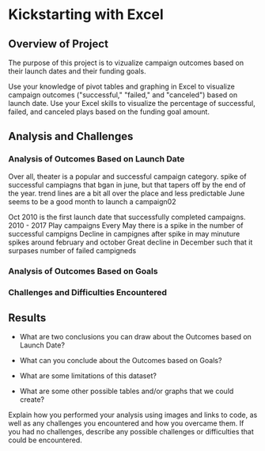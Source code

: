 # Kickstarting with Excel

## Overview of Project
The purpose of this project is to vizualize campaign outcomes based on their launch dates and their funding goals. 

Use your knowledge of pivot tables and graphing in Excel to visualize campaign outcomes ("successful," "failed," and "canceled") based on launch date. Use your Excel skills to visualize the percentage of successful, failed, and canceled plays based on the funding goal amount. 

## Analysis and Challenges
### Analysis of Outcomes Based on Launch Date
Over all, theater is a popular and successful campaign category.
spike of successful campiagns that bgan in june, but that tapers off by the end of the year.
trend lines are a bit all over the place and less predictable
June seems to be a good month to launch a campaign02


Oct 2010 is the first launch date that successfully completed campaigns. 
2010 - 2017 Play campaigns
Every May there is a spike in the number of successful campigns 
Decline in campignes after spike in may
minuture spikes around february and october
Great decline in December such that it surpases number of failed campigneds  

### Analysis of Outcomes Based on Goals


### Challenges and Difficulties Encountered


## Results

- What are two conclusions you can draw about the Outcomes based on Launch Date?

- What can you conclude about the Outcomes based on Goals?

- What are some limitations of this dataset?

- What are some other possible tables and/or graphs that we could create?


 Explain how you performed your analysis using images and links to code, as well as any challenges you encountered and how you overcame them. If you had no challenges, describe any possible challenges or difficulties that could be encountered.

